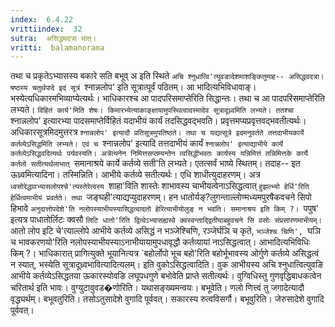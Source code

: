 ```yaml
---
index:  6.4.22
vrittiindex:  32
sutra:  असिद्धमदत्रा भात्।
vritti:  balamanorama 
---
```


तथा च प्रकृतेऽभ्यासस्य बकारे सति बभूव् अ इति स्थिते `अचि श्नुधात्वि'त्युवङादेशमाशङ्कितुमाह-- असिद्धवदत्रा। षष्ठस्य चतुर्थपादे इदं सूत्रं `श्नान्नलोप' इति सूत्रात्पूर्वं पठितम्। आ भादित्यभिविधावाङ्। भस्येत्यधिकारमभिव्याप्येत्यर्थः। भाधिकारश्च आ पादपरिसमाप्तेरिति सिद्धान्तः। तथा च आ पादपरिसमाप्तेरिति लभ्यते। `विहितं कार्य'मिति शेषः। किमारभ्येत्याकाङ्क्षायामुपस्थित्वादस्मादेव सूत्रादूध्र्वमिति लभ्यते। ततश्चा `श्नान्नलोप' इत्यारभ्या पादसमाप्तेर्विहितं यदाभीयं कार्यं तदसिद्धवद्भवति। प्रवृत्तमप्यप्रवृत्तवद्भवतीत्यर्थः। अधिकारसूत्रमिदमुत्तरत्र `श्नान्नलोप' इत्यादौ प्रतिसूत्रमुपतिष्ठते। तथा च यद्यत्सूत्रे इदमनुवर्तते तत्तदाभीयकार्ये कर्तव्येऽसिद्धमिति लभ्यते। एवं च `श्नान्नलोप' इत्यादि तत्तदाभीयं कार्यं `श्नान्नलोप' इत्याद्याभीये कार्ये कर्तव्येऽसिद्धवदित्यर्थः पर्यवस्यति। अत्रेत्यनेन निमित्तसप्तम्यन्तेन त्वसिद्धीभवतः कार्यस्य यन्निमित्तं तन्निमित्तके कार्ये कर्तव्ये सतीत्यर्थलाभात् `समानाश्रये कार्ये कर्तव्ये सती'ति लभ्यते। एतत्सर्वं भाष्ये स्थितम्। तदाह-- इत ऊध्र्वमित्यादिना। तस्मिन्निति। आभीये कर्तव्ये सतीत्यर्थः। एधि शाधीत्युदाहरणम्। अत्र `ध्वसोरेद्धावभ्यासलोपश्चे'त्यस्तेरेत्वस्य `शाहा'विति शास्तेः शाभावस्य चाभीयत्वेनाऽसिद्धत्वात् `हुझल्भ्यो हेर्धि'रिति हेर्धित्वमाभीयं प्रवर्तते। तथा `जङ्घही'त्याद्यप्युदाहरणम्। हन धातोर्यङ्?लुगन्ताल्लोण्मध्यमपुरषैकवचने सिपो हिभावे `अनुदात्तोपदेशे'ति नलोपस्याभीयस्यासिद्धत्वादतो हेरित्याभीयोलुङ् न भवति। समानाश्रय इति किम् ?। `पपुष' इत्यत्र पाधातोर्लिटः क्वसौ `लिटि धातो'रिति द्वित्वेऽभ्यासह्यस्वे क्वस्वन्ताद्द्वितीयाबहुवचने सि वसोः संप्रसारणमाभीयम्। `आतो लोप इटि चे'त्याल्लोपे आभीये कर्तव्ये असिद्धं न भञ्जेश्चिणि, रञ्जेर्घञि च कृते, `भञ्जेश्च चिणि', `घञि च भावकरणयो'रिति नलोपस्याभीयस्याऽनाभीयायामुपधावृद्धौ कर्तव्यायां नाऽसिद्धत्वात्। आभादित्यभिविधिः किम् ?। भाधिकारात् प्रागित्युक्ते भूयानित्यत्र `बहोर्लोपो भूच बहो'रिति बहोर्भूभावस्य ओर्गुणे कर्तव्ये असिद्धत्वं न स्यात्, भस्येति सूत्रादूध्र्वभावित्यादित्यलम्। इति वुकोऽसिद्धत्वादिति। वुक आभीयस्य अचि श्नुधात्वित्युवङि आभीये कर्तव्येऽसिद्धतया ऊकारस्योवङि लघूपधगुणे बभोवेति प्राप्ते सतीत्यर्थः। वुग्विधिस्तु गुणवृद्धिबाधकत्वेन चरितार्थ इति भावः। वुग्युटावुवड�णोरिति। यथासङ्ख्यमन्वयः। बभूवेति। णलो णित्त्वं तु जगादेत्यादौ वृद्ध्यर्थम्। बभूवतुरिति। तसोऽतुसादेशे वुगादि पूर्ववत्। सकारस्य रुत्वविसर्गौ। बभूवुरिति। जेरुसादेशे वुगादि पूर्ववत्।

